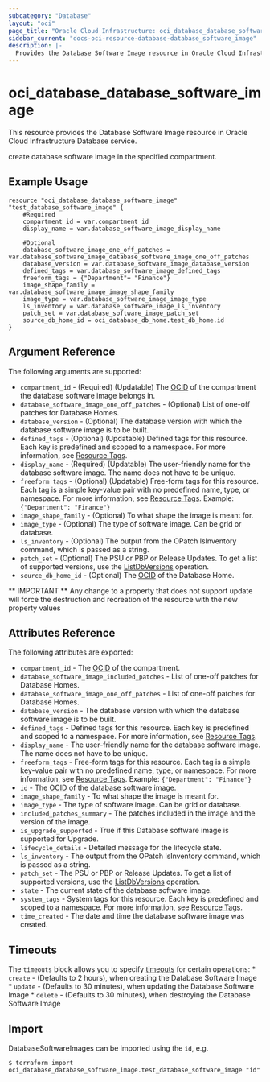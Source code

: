 ```yaml
---
subcategory: "Database"
layout: "oci"
page_title: "Oracle Cloud Infrastructure: oci_database_database_software_image"
sidebar_current: "docs-oci-resource-database-database_software_image"
description: |-
  Provides the Database Software Image resource in Oracle Cloud Infrastructure Database service
---
```


# oci_database_database_software_image
This resource provides the Database Software Image resource in Oracle Cloud Infrastructure Database service.

create database software image in the specified compartment.


## Example Usage

```hcl
resource "oci_database_database_software_image" "test_database_software_image" {
	#Required
	compartment_id = var.compartment_id
	display_name = var.database_software_image_display_name

	#Optional
	database_software_image_one_off_patches = var.database_software_image_database_software_image_one_off_patches
	database_version = var.database_software_image_database_version
	defined_tags = var.database_software_image_defined_tags
	freeform_tags = {"Department"= "Finance"}
	image_shape_family = var.database_software_image_image_shape_family
	image_type = var.database_software_image_image_type
	ls_inventory = var.database_software_image_ls_inventory
	patch_set = var.database_software_image_patch_set
	source_db_home_id = oci_database_db_home.test_db_home.id
}
```

## Argument Reference

The following arguments are supported:

* `compartment_id` - (Required) (Updatable) The [OCID](https://docs.cloud.oracle.com/iaas/Content/General/Concepts/identifiers.htm) of the compartment the database software image  belongs in.
* `database_software_image_one_off_patches` - (Optional) List of one-off patches for Database Homes.
* `database_version` - (Optional) The database version with which the database software image is to be built.
* `defined_tags` - (Optional) (Updatable) Defined tags for this resource. Each key is predefined and scoped to a namespace. For more information, see [Resource Tags](https://docs.cloud.oracle.com/iaas/Content/General/Concepts/resourcetags.htm). 
* `display_name` - (Required) (Updatable) The user-friendly name for the database software image. The name does not have to be unique.
* `freeform_tags` - (Optional) (Updatable) Free-form tags for this resource. Each tag is a simple key-value pair with no predefined name, type, or namespace. For more information, see [Resource Tags](https://docs.cloud.oracle.com/iaas/Content/General/Concepts/resourcetags.htm).  Example: `{"Department": "Finance"}` 
* `image_shape_family` - (Optional) To what shape the image is meant for.
* `image_type` - (Optional) The type of software image. Can be grid or database.
* `ls_inventory` - (Optional) The output from the OPatch lsInventory command, which is passed as a string.
* `patch_set` - (Optional) The PSU or PBP or Release Updates. To get a list of supported versions, use the [ListDbVersions](https://docs.cloud.oracle.com/iaas/api/#/en/database/latest/DbVersionSummary/ListDbVersions) operation.
* `source_db_home_id` - (Optional) The [OCID](https://docs.cloud.oracle.com/iaas/Content/General/Concepts/identifiers.htm) of the Database Home.


** IMPORTANT **
Any change to a property that does not support update will force the destruction and recreation of the resource with the new property values

## Attributes Reference

The following attributes are exported:

* `compartment_id` - The [OCID](https://docs.cloud.oracle.com/iaas/Content/General/Concepts/identifiers.htm) of the compartment.
* `database_software_image_included_patches` - List of one-off patches for Database Homes.
* `database_software_image_one_off_patches` - List of one-off patches for Database Homes.
* `database_version` - The database version with which the database software image is to be built.
* `defined_tags` - Defined tags for this resource. Each key is predefined and scoped to a namespace. For more information, see [Resource Tags](https://docs.cloud.oracle.com/iaas/Content/General/Concepts/resourcetags.htm). 
* `display_name` - The user-friendly name for the database software image. The name does not have to be unique.
* `freeform_tags` - Free-form tags for this resource. Each tag is a simple key-value pair with no predefined name, type, or namespace. For more information, see [Resource Tags](https://docs.cloud.oracle.com/iaas/Content/General/Concepts/resourcetags.htm).  Example: `{"Department": "Finance"}` 
* `id` - The [OCID](https://docs.cloud.oracle.com/iaas/Content/General/Concepts/identifiers.htm) of the database software image.
* `image_shape_family` - To what shape the image is meant for.
* `image_type` - The type of software image. Can be grid or database.
* `included_patches_summary` - The patches included in the image and the version of the image.
* `is_upgrade_supported` - True if this Database software image is supported for Upgrade.
* `lifecycle_details` - Detailed message for the lifecycle state.
* `ls_inventory` - The output from the OPatch lsInventory command, which is passed as a string.
* `patch_set` - The PSU or PBP or Release Updates. To get a list of supported versions, use the [ListDbVersions](https://docs.cloud.oracle.com/iaas/api/#/en/database/latest/DbVersionSummary/ListDbVersions) operation.
* `state` - The current state of the database software image.
* `system_tags` - System tags for this resource. Each key is predefined and scoped to a namespace. For more information, see [Resource Tags](https://docs.cloud.oracle.com/iaas/Content/General/Concepts/resourcetags.htm). 
* `time_created` - The date and time the database software image was created.

## Timeouts

The `timeouts` block allows you to specify [timeouts](https://registry.terraform.io/providers/oracle/oci/latest/docs/guides/changing_timeouts) for certain operations:
	* `create` - (Defaults to 2 hours), when creating the Database Software Image
	* `update` - (Defaults to 30 minutes), when updating the Database Software Image
	* `delete` - (Defaults to 30 minutes), when destroying the Database Software Image


## Import

DatabaseSoftwareImages can be imported using the `id`, e.g.

```
$ terraform import oci_database_database_software_image.test_database_software_image "id"
```

